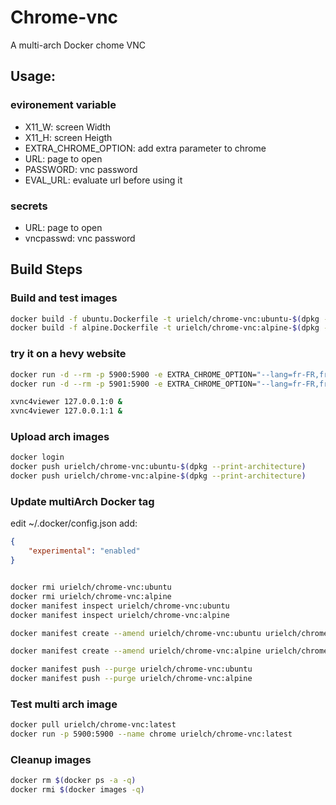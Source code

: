 # Chrome-vnc

A multi-arch Docker chome VNC

## Usage:

### evironement variable
* X11_W: screen Width
* X11_H: screen Heigth
* EXTRA_CHROME_OPTION: add extra parameter to chrome
* URL: page to open
* PASSWORD: vnc password
* EVAL_URL: evaluate url before using it

### secrets
* URL: page to open
* vncpasswd: vnc password

## Build Steps

### Build and test images

```sh
docker build -f ubuntu.Dockerfile -t urielch/chrome-vnc:ubuntu-$(dpkg --print-architecture) .
docker build -f alpine.Dockerfile -t urielch/chrome-vnc:alpine-$(dpkg --print-architecture) .
```

### try it on a hevy website

```sh
docker run -d --rm -p 5900:5900 -e EXTRA_CHROME_OPTION="--lang=fr-FR,fr" -e X11_W=1024 -e X11_H=768 -e LANG="fr_FR.UTF-8" -e LC_ALL="fr_FR.UTF-8" -e URL=https://maps.google.fr --name chrome-ubu urielch/chrome-vnc:ubuntu-$(dpkg --print-architecture)
docker run -d --rm -p 5901:5900 -e EXTRA_CHROME_OPTION="--lang=fr-FR,fr" -e X11_W=1024 -e X11_H=768 -e LANG="fr_FR.UTF-8" -e LC_ALL="fr_FR.UTF-8" -e URL=https://maps.google.fr --name chrome-alp urielch/chrome-vnc:alpine-$(dpkg --print-architecture)
```

```sh
xvnc4viewer 127.0.0.1:0 &
xvnc4viewer 127.0.0.1:1 &
```

### Upload arch images

```sh
docker login
docker push urielch/chrome-vnc:ubuntu-$(dpkg --print-architecture)
docker push urielch/chrome-vnc:alpine-$(dpkg --print-architecture)
```

### Update multiArch Docker tag

edit ~/.docker/config.json add:
```json
{
    "experimental": "enabled"
}
```

```sh

docker rmi urielch/chrome-vnc:ubuntu
docker rmi urielch/chrome-vnc:alpine
docker manifest inspect urielch/chrome-vnc:ubuntu
docker manifest inspect urielch/chrome-vnc:alpine

docker manifest create --amend urielch/chrome-vnc:ubuntu urielch/chrome-vnc:ubuntu-amd64 urielch/chrome-vnc:ubuntu-armhf

docker manifest create --amend urielch/chrome-vnc:alpine urielch/chrome-vnc:alpine-amd64 urielch/chrome-vnc:alpine-armhf

docker manifest push --purge urielch/chrome-vnc:ubuntu
docker manifest push --purge urielch/chrome-vnc:alpine
```

### Test multi arch image

```sh
docker pull urielch/chrome-vnc:latest
docker run -p 5900:5900 --name chrome urielch/chrome-vnc:latest
```

### Cleanup images

```sh
docker rm $(docker ps -a -q)
docker rmi $(docker images -q)
```


